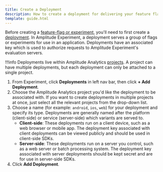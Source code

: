 ```yaml
---
title: Create a Deployment
description: How to create a deployment for delivering your feature flags and experiments.
template: guide.html
---
```


Before creating a [feature-flag or experiment](../../general/data-model.md#flags-and-experiments), you'll need to first create a [deployment](../../general/data-model.md#deployments). In Amplitude Experiment, a deployment serves a group of flags or experiments for use in an application. Deployments have an associated key which is used to authorize requests to Amplitude Experiment's evaluation servers.

!!!info
    Deployments live within Amplitude Analytics [projects](../../general/data-model.md#projects). A project can have multiple deployments, but each deployment can only be attached to a single project.

<!-- TODO: Images for how to create a deployment -->

1. From Experiment, click **Deployments** in left nav bar, then click **+ Add Deployment**.
2. Choose the Amplitude Analytics project you'd like the deployment to be associated with. If you want to create deployments in multiple projects at once, just select all the relevant projects from the drop-down list.
3. Choose a name (for example: `android`, `ios`, `web`) for your deployment and specify its type. Deployments are generally named after the platform (client-side) or service (server-side) which variants are served to.
    - **Client-side**: These deployments run on a client device, such as a web browser or mobile app. The deployment key associated with client deployments can be viewed publicly and should be used in client-side SDKs.
    - **Server-side**: These deployments run on a server you control, such as a web server or batch processing system. The deployment key associated with server deployments should be kept secret and are for use in server-side SDKs.
4. Click **Add Deployment**.